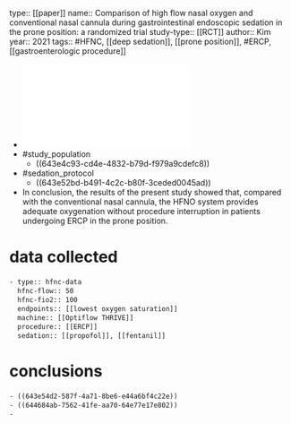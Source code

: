 type:: [[paper]]
name:: Comparison of high flow nasal oxygen and conventional nasal cannula during gastrointestinal endoscopic sedation in the prone position: a randomized trial 
study-type:: [[RCT]] 
author:: Kim
year:: 2021
tags:: #HFNC, [[deep sedation]], [[prone position]], #ERCP, [[gastroenterologic procedure]]

- ![Kim et al. - 2021 - Comparison of high flow nasal oxygen and conventio.pdf](../assets/Kim_et_al._-_2021_-_Comparison_of_high_flow_nasal_oxygen_and_conventio_1681804360228_0.pdf)
- #study_population
	- ((643e4c93-cd4e-4832-b79d-f979a9cdefc8))
- #sedation_protocol
	- ((643e52bd-b491-4c2c-b80f-3ceded0045ad))
- In conclusion, the results of the present study showed that, compared with the conventional nasal cannula, the HFNO system provides adequate oxygenation without procedure interruption in patients undergoing ERCP in the prone position.
# data collected
	- type:: hfnc-data
	  hfnc-flow:: 50 
	  hfnc-fio2:: 100
	  endpoints:: [[lowest oxygen saturation]]
	  machine:: [[Optiflow THRIVE]] 
	  procedure:: [[ERCP]] 
	  sedation:: [[propofol]], [[fentanil]]
# conclusions
	- ((643e54d2-587f-4a71-8be6-e44a6bf4c22e))
	- ((644684ab-7562-41fe-aa70-64e77e17e802))
	-